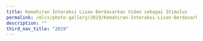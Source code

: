 ```yaml
---
title: Kemahiran Interaksi Lisan Berdasarkan Video sebagai Stimulus
permalink: /mlcs/photo-gallery/2019/Kemahiran-Interaksi-Lisan-Berdasarkan-Video-sebagai-Stimulus/
description: ""
third_nav_title: "2019"
---
```


